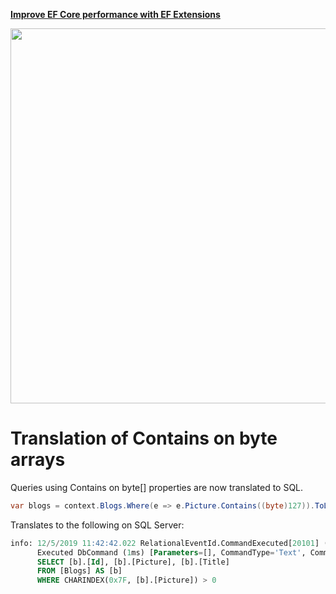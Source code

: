 <a href="https://entityframework-extensions.net/">**Improve EF Core performance with EF Extensions**</a>

<a href="https://entityframework-extensions.net/">
<img src="https://zzzprojects.github.io/images/logo/entityframework-extensions-pub.jpg" width="600" />
</a>

# Translation of Contains on byte arrays

Queries using Contains on byte\[\] properties are now translated to SQL. 

```csharp
var blogs = context.Blogs.Where(e => e.Picture.Contains((byte)127)).ToList();
```

Translates to the following on SQL Server:

```sql
info: 12/5/2019 11:42:42.022 RelationalEventId.CommandExecuted[20101] (Microsoft.EntityFrameworkCore.Database.Command)
      Executed DbCommand (1ms) [Parameters=[], CommandType='Text', CommandTimeout='30']
      SELECT [b].[Id], [b].[Picture], [b].[Title]
      FROM [Blogs] AS [b]
      WHERE CHARINDEX(0x7F, [b].[Picture]) > 0
```

